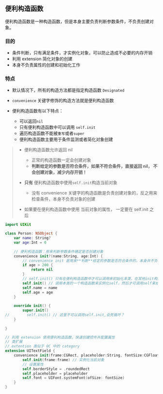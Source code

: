 ## 便利构造函数

便利构造函数是一种构造函数，但是本身主要负责判断参数条件，不负责创建对象。

### 目的

- 条件判断，只有满足条件，才实例化对象，可以防止造成不必要的内存开销
- 利用 extension 简化对象的创建
- 本身不负责属性的创建和初始化工作

### 特点

- 默认情况下，所有的构造方法都是指定构造函数 `Designated`

- `convenience` 关键字修饰的构造方法就是便利构造函数

- 便利构造函数有以下特点：

  - 可以返回`nil`
  - 只有便利构造函数中可以调用 `self.init`
  - 遍历构造函数不能被`重写`或者`super`
  - 便利构造函数主要用于条件监测或者简化对象创建

  

> - 便利构造函数允许返回 nil
>   - 正常的构造函数一定会创建对象
>   - **判断给定的参数是否符合条件，如果不符合条件，直接返回 nil， 不会创建对象，减少内存开销！**
>
> - **只有** 便利构造函数中使用`self.init`构造当前对象
>   - 没有 convenience 关键字的构造函数是负责创建对象的，反之用来检查条件，本身不负责对象的创建
> - 如果要在便利构造函数中使用 当前对象的属性， 一定要在 self.init 之后



```swift
import UIKit

class Person: NSObject {
    var name: String?
    var age:Int = 0
    
    // 便利构造函数：用来判断参数条件确定是否创建对象
    convenience init?(name:String, age:Int) {
        // convenience init 是用来**判断**给定的参数是否符合条件的，本身并不负责对象的创建和初始化
        if age > 200 {
            return nil
        }
        // self.init() 只有在便利构造函数中才可以调用来初始化本类，在其他init构造函数中会死循环？
        self.init() // 调用本类的一个构造函数来实例化self，然后才可调用self来给自身属性赋值
        self.name = name
        self.age = age
    }
    
    override init() {
        super.init()
//        self.init() // 这里不可以调用self.init,会死循环？
    }
    
}
```



```swift
// 利用 extension 使用便利构造函数，快速创建控件并配置属性
// 类扩展
// extention 类似于 OC 中的 category
extension UITextField {
    convenience init(frame:CGRect, placeholder:String, fontSize:CGFloat = 14) {
        self.init(frame:frame) // 实例化当前对象
        // 设置属性
        self.borderStyle = .roundedRect
        self.placeholder = placeholder
        self.font = UIFont.systemFont(ofSize: fontSize)
    }
}
```


